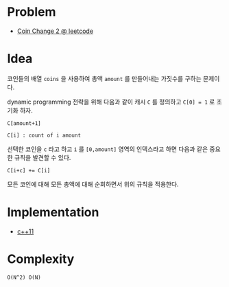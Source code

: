 # Problem

* [Coin Change 2 @ leetcode](https://leetcode.com/problems/coin-change-2/)

# Idea

코인들의 배열 `coins` 을 사용하여 총액 `amount` 를
만들어내는 가짓수를 구하는 문제이다.

dynamic programming 전략을 위해 다음과 같이 캐시 
`C` 를 정의하고 `C[0] = 1` 로 초기화 하자.

```
C[amount+1]

C[i] : count of i amount
```

선택한 코인을 `c` 라고 하고 `i` 를 `[0,amount]` 영역의 인덱스라고 하면
다음과 같은 중요한 규칙을 발견할 수 있다.

```
C[i+c] += C[i]
```

모든 코인에 대해 모든 총액에 대해 순회하면서 위의 규칙을 적용한다.

# Implementation

* [c++11](a.cpp)

# Complexity

```
O(N^2) O(N)
```
